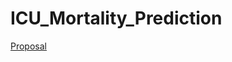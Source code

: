 # ICU_Mortality_Prediction

[Proposal](https://docs.google.com/document/d/1ggvpjyltuo65Zm40PQLeWJU5YFnMIzz85eKZcLdUxWQ/edit)
